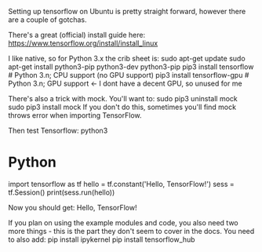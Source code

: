 Setting up tensorflow on Ubuntu is pretty straight forward, however there are a couple of gotchas.

There's a great (official) install guide here: https://www.tensorflow.org/install/install_linux

I like native, so for Python 3.x the crib sheet is:
sudo apt-get update
sudo apt-get install python3-pip python3-dev python3-pip
pip3 install tensorflow     # Python 3.n; CPU support (no GPU support)
pip3 install tensorflow-gpu # Python 3.n; GPU support <- I dont have a decent GPU, so unused for me

There's also a trick with mock. You'll want to:
sudo pip3 uninstall mock
sudo pip3 install mock
If you don't do this, sometimes you'll find mock throws error when importing TensorFlow.
 
Then test Tensorflow:
python3
# Python
import tensorflow as tf
hello = tf.constant('Hello, TensorFlow!')
sess = tf.Session()
print(sess.run(hello))

Now you should get:
Hello, TensorFlow!

If you plan on using the example modules and code, you also need two more things - this is the part they don't seem to cover in the docs. You need to also add:
pip install ipykernel
pip install tensorflow_hub
